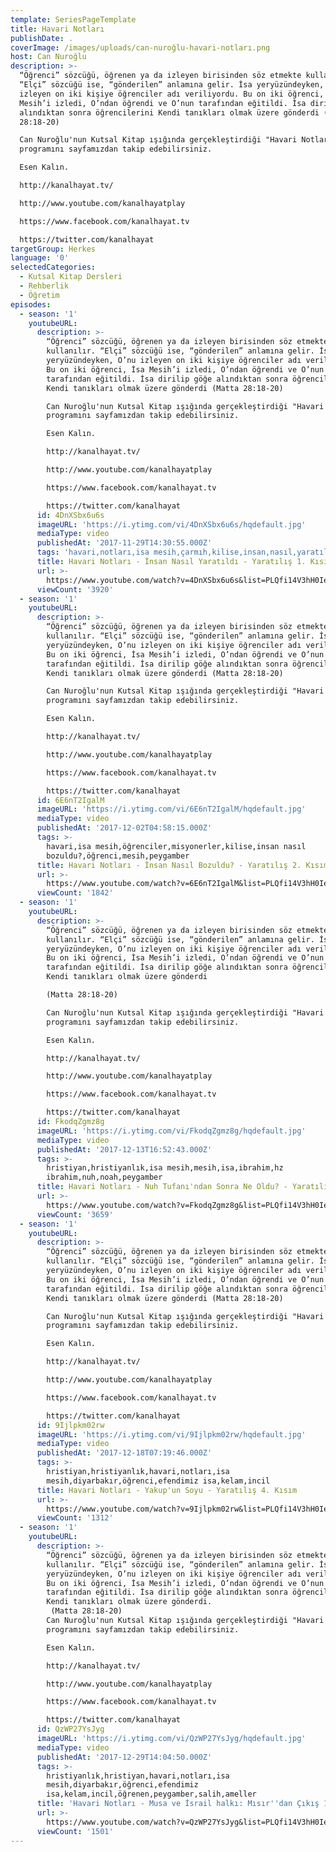 ```yaml
---
template: SeriesPageTemplate
title: Havari Notları
publishDate: .
coverImage: /images/uploads/can-nuroğlu-havari-notları.png
host: Can Nuroğlu
description: >-
  “Öğrenci” sözcüğü, öğrenen ya da izleyen birisinden söz etmekte kullanılır.
  “Elçi” sözcüğü ise, “gönderilen” anlamına gelir. İsa yeryüzündeyken, O’nu
  izleyen on iki kişiye öğrenciler adı veriliyordu. Bu on iki öğrenci, İsa
  Mesih’i izledi, O’ndan öğrendi ve O’nun tarafından eğitildi. İsa dirilip göğe
  alındıktan sonra öğrencilerini Kendi tanıkları olmak üzere gönderdi (Matta
  28:18-20)

  Can Nuroğlu'nun Kutsal Kitap ışığında gerçekleştirdiği "Havari Notları"
  programını sayfamızdan takip edebilirsiniz. 

  Esen Kalın.

  http://kanalhayat.tv/

  http://www.youtube.com/kanalhayatplay

  https://www.facebook.com/kanalhayat.tv

  https://twitter.com/kanalhayat
targetGroup: Herkes
language: '0'
selectedCategories:
  - Kutsal Kitap Dersleri
  - Rehberlik
  - Öğretim
episodes:
  - season: '1'
    youtubeURL:
      description: >-
        “Öğrenci” sözcüğü, öğrenen ya da izleyen birisinden söz etmekte
        kullanılır. “Elçi” sözcüğü ise, “gönderilen” anlamına gelir. İsa
        yeryüzündeyken, O’nu izleyen on iki kişiye öğrenciler adı veriliyordu.
        Bu on iki öğrenci, İsa Mesih’i izledi, O’ndan öğrendi ve O’nun
        tarafından eğitildi. İsa dirilip göğe alındıktan sonra öğrencilerini
        Kendi tanıkları olmak üzere gönderdi (Matta 28:18-20)

        Can Nuroğlu'nun Kutsal Kitap ışığında gerçekleştirdiği "Havari Notları"
        programını sayfamızdan takip edebilirsiniz. 

        Esen Kalın.

        http://kanalhayat.tv/

        http://www.youtube.com/kanalhayatplay

        https://www.facebook.com/kanalhayat.tv

        https://twitter.com/kanalhayat
      id: 4DnXSbx6u6s
      imageURL: 'https://i.ytimg.com/vi/4DnXSbx6u6s/hqdefault.jpg'
      mediaType: video
      publishedAt: '2017-11-29T14:30:55.000Z'
      tags: 'havari,notları,isa mesih,çarmıh,kilise,insan,nasıl,yaratıldı,öğrenci'
      title: Havari Notları - İnsan Nasıl Yaratıldı - Yaratılış 1. Kısım
      url: >-
        https://www.youtube.com/watch?v=4DnXSbx6u6s&list=PLQfi14V3hH0IevVIVLEVoW8N9WUJykBu7&index=2&t=0s
      viewCount: '3920'
  - season: '1'
    youtubeURL:
      description: >-
        “Öğrenci” sözcüğü, öğrenen ya da izleyen birisinden söz etmekte
        kullanılır. “Elçi” sözcüğü ise, “gönderilen” anlamına gelir. İsa
        yeryüzündeyken, O’nu izleyen on iki kişiye öğrenciler adı veriliyordu.
        Bu on iki öğrenci, İsa Mesih’i izledi, O’ndan öğrendi ve O’nun
        tarafından eğitildi. İsa dirilip göğe alındıktan sonra öğrencilerini
        Kendi tanıkları olmak üzere gönderdi (Matta 28:18-20)

        Can Nuroğlu'nun Kutsal Kitap ışığında gerçekleştirdiği "Havari Notları"
        programını sayfamızdan takip edebilirsiniz. 

        Esen Kalın.

        http://kanalhayat.tv/

        http://www.youtube.com/kanalhayatplay

        https://www.facebook.com/kanalhayat.tv

        https://twitter.com/kanalhayat
      id: 6E6nT2IgalM
      imageURL: 'https://i.ytimg.com/vi/6E6nT2IgalM/hqdefault.jpg'
      mediaType: video
      publishedAt: '2017-12-02T04:58:15.000Z'
      tags: >-
        havari,isa mesih,öğrenciler,misyonerler,kilise,insan nasıl
        bozuldu?,öğrenci,mesih,peygamber
      title: Havari Notları - İnsan Nasıl Bozuldu? - Yaratılış 2. Kısım
      url: >-
        https://www.youtube.com/watch?v=6E6nT2IgalM&list=PLQfi14V3hH0IevVIVLEVoW8N9WUJykBu7&index=3&t=0s
      viewCount: '1842'
  - season: '1'
    youtubeURL:
      description: >-
        “Öğrenci” sözcüğü, öğrenen ya da izleyen birisinden söz etmekte
        kullanılır. “Elçi” sözcüğü ise, “gönderilen” anlamına gelir. İsa
        yeryüzündeyken, O’nu izleyen on iki kişiye öğrenciler adı veriliyordu.
        Bu on iki öğrenci, İsa Mesih’i izledi, O’ndan öğrendi ve O’nun
        tarafından eğitildi. İsa dirilip göğe alındıktan sonra öğrencilerini
        Kendi tanıkları olmak üzere gönderdi 

        (Matta 28:18-20)

        Can Nuroğlu'nun Kutsal Kitap ışığında gerçekleştirdiği "Havari Notları"
        programını sayfamızdan takip edebilirsiniz. 

        Esen Kalın.

        http://kanalhayat.tv/

        http://www.youtube.com/kanalhayatplay

        https://www.facebook.com/kanalhayat.tv

        https://twitter.com/kanalhayat
      id: FkodqZgmz8g
      imageURL: 'https://i.ytimg.com/vi/FkodqZgmz8g/hqdefault.jpg'
      mediaType: video
      publishedAt: '2017-12-13T16:52:43.000Z'
      tags: >-
        hristiyan,hristiyanlık,isa mesih,mesih,isa,ibrahim,hz
        ibrahim,nuh,noah,peygamber
      title: Havari Notları - Nuh Tufanı'ndan Sonra Ne Oldu? - Yaratılış 3. Kısım
      url: >-
        https://www.youtube.com/watch?v=FkodqZgmz8g&list=PLQfi14V3hH0IevVIVLEVoW8N9WUJykBu7&index=4&t=0s
      viewCount: '3659'
  - season: '1'
    youtubeURL:
      description: >-
        “Öğrenci” sözcüğü, öğrenen ya da izleyen birisinden söz etmekte
        kullanılır. “Elçi” sözcüğü ise, “gönderilen” anlamına gelir. İsa
        yeryüzündeyken, O’nu izleyen on iki kişiye öğrenciler adı veriliyordu.
        Bu on iki öğrenci, İsa Mesih’i izledi, O’ndan öğrendi ve O’nun
        tarafından eğitildi. İsa dirilip göğe alındıktan sonra öğrencilerini
        Kendi tanıkları olmak üzere gönderdi (Matta 28:18-20)

        Can Nuroğlu'nun Kutsal Kitap ışığında gerçekleştirdiği "Havari Notları"
        programını sayfamızdan takip edebilirsiniz. 

        Esen Kalın.

        http://kanalhayat.tv/

        http://www.youtube.com/kanalhayatplay

        https://www.facebook.com/kanalhayat.tv

        https://twitter.com/kanalhayat
      id: 9Ijlpkm02rw
      imageURL: 'https://i.ytimg.com/vi/9Ijlpkm02rw/hqdefault.jpg'
      mediaType: video
      publishedAt: '2017-12-18T07:19:46.000Z'
      tags: >-
        hristiyan,hristiyanlık,havari,notları,isa
        mesih,diyarbakır,öğrenci,efendimiz isa,kelam,incil
      title: Havari Notları - Yakup'un Soyu - Yaratılış 4. Kısım
      url: >-
        https://www.youtube.com/watch?v=9Ijlpkm02rw&list=PLQfi14V3hH0IevVIVLEVoW8N9WUJykBu7&index=5&t=0s
      viewCount: '1312'
  - season: '1'
    youtubeURL:
      description: >-
        “Öğrenci” sözcüğü, öğrenen ya da izleyen birisinden söz etmekte
        kullanılır. “Elçi” sözcüğü ise, “gönderilen” anlamına gelir. İsa
        yeryüzündeyken, O’nu izleyen on iki kişiye öğrenciler adı veriliyordu.
        Bu on iki öğrenci, İsa Mesih’i izledi, O’ndan öğrendi ve O’nun
        tarafından eğitildi. İsa dirilip göğe alındıktan sonra öğrencilerini
        Kendi tanıkları olmak üzere gönderdi.
         (Matta 28:18-20)
        Can Nuroğlu'nun Kutsal Kitap ışığında gerçekleştirdiği "Havari Notları"
        programını sayfamızdan takip edebilirsiniz. 

        Esen Kalın.

        http://kanalhayat.tv/

        http://www.youtube.com/kanalhayatplay

        https://www.facebook.com/kanalhayat.tv

        https://twitter.com/kanalhayat
      id: QzWP27YsJyg
      imageURL: 'https://i.ytimg.com/vi/QzWP27YsJyg/hqdefault.jpg'
      mediaType: video
      publishedAt: '2017-12-29T14:04:50.000Z'
      tags: >-
        hristiyanlık,hristiyan,havari,notları,isa
        mesih,diyarbakır,öğrenci,efendimiz
        isa,kelam,incil,öğrenen,peygamber,salih,ameller
      title: 'Havari Notları - Musa ve İsrail halkı: Mısır''dan Çıkış 1.Kısım'
      url: >-
        https://www.youtube.com/watch?v=QzWP27YsJyg&list=PLQfi14V3hH0IevVIVLEVoW8N9WUJykBu7&index=6&t=0s
      viewCount: '1501'
---
```


